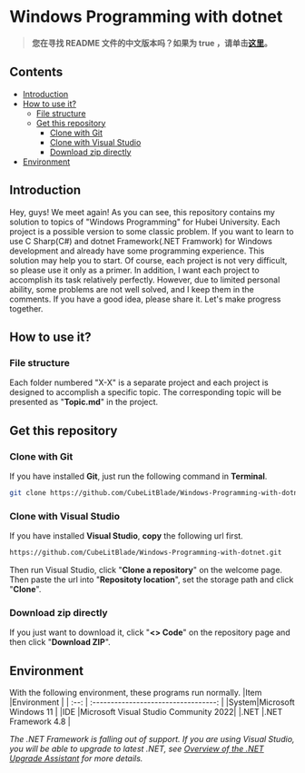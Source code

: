 # Windows Programming with dotnet

> **您在寻找 README 文件的中文版本吗？如果为 true ，请单击[这里](/README/README.zh_CN.md)。**

## Contents
- [Introduction](#introduction)
- [How to use it?](#how-to-use-it)
  - [File structure](#file-structure)
  - [Get this repository](#get-this-repository)
    - [Clone with Git](#clone-with-git)
    - [Clone with Visual Studio](#clone-with-visual-studio)
    - [Download zip directly](#download-zip-directly)
- [Environment](#environment)

## Introduction
Hey, guys! We meet again! As you can see, this repository contains my solution to topics of "Windows Programming" for Hubei University. Each project is a possible version to some classic problem. If you want to learn to use C Sharp(C#) and dotnet Framework(.NET Framwork) for Windows development and already have some programming experience. This solution may help you to start. Of course, each project is not very difficult, so please use it only as a primer. In addition, I want each project to accomplish its task relatively perfectly. However, due to limited personal ability, some problems are not well solved, and I keep them in the comments. If you have a good idea, please share it. Let's make progress together. 

## How to use it?
### File structure
Each folder numbered "X-X" is a separate project and each project is designed to accomplish a specific topic. The corresponding topic will be presented as "**Topic.md**" in the project.

## Get this repository
### Clone with Git
If you have installed **Git**, just run the following command in **Terminal**. 
```bash
git clone https://github.com/CubeLitBlade/Windows-Programming-with-dotnet.git
```

### Clone with Visual Studio
If you have installed **Visual Studio**, **copy** the following url first. 
```bash
https://github.com/CubeLitBlade/Windows-Programming-with-dotnet.git
```
Then run Visual Studio, click "**Clone a repository**" on the welcome page. Then paste the url into "**Repositoty location**", set the storage path and click "**Clone**". 

### Download zip directly
If you just want to download it, click "**<> Code**" on the repository page and then click "**Download ZIP**". 

## Environment
With the following environment, these programs run normally. 
|Item  |Environment                           |
| :--: | :----------------------------------: |
|System|Microsoft Windows 11                  |
|IDE   |Microsoft Visual Studio Community 2022|
|.NET  |.NET Framework 4.8                    |

*The .NET Framework is falling out of support. If you are using Visual Studio, you will be able to upgrade to latest .NET, see [Overview of the .NET Upgrade Assistant](https://learn.microsoft.com/en-us/dotnet/core/porting/upgrade-assistant-overview?WT.mc_id=dotnet-35129-website) for more details.*
